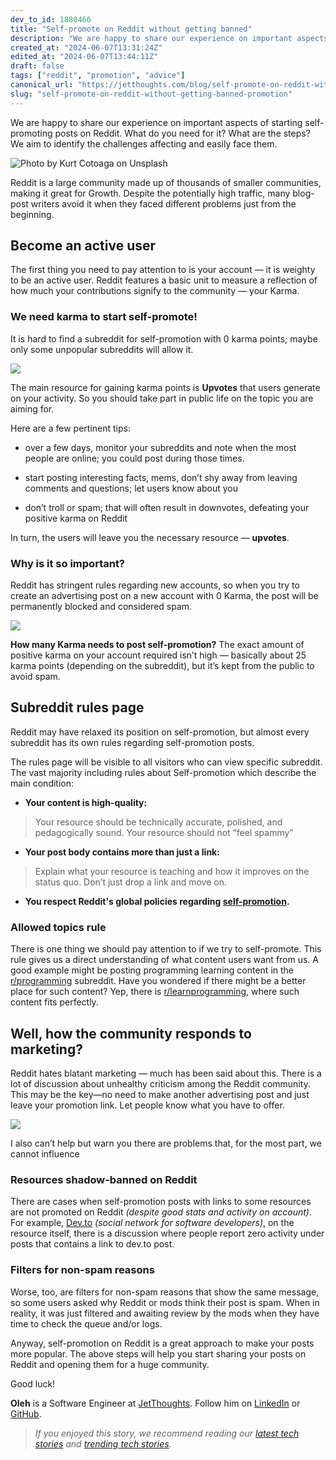 ```yaml
---
dev_to_id: 1880466
title: "Self-promote on Reddit without getting banned"
description: "We are happy to share our experience on important aspects of starting self-promoting posts on Reddit...."
created_at: "2024-06-07T13:31:24Z"
edited_at: "2024-06-07T13:44:11Z"
draft: false
tags: ["reddit", "promotion", "advice"]
canonical_url: "https://jetthoughts.com/blog/self-promote-on-reddit-without-getting-banned-promotion"
slug: "self-promote-on-reddit-without-getting-banned-promotion"
---
```

We are happy to share our experience on important aspects of starting self-promoting posts on Reddit. What do you need for it? What are the steps? We aim to identify the challenges affecting and easily face them.

![Photo by [Kurt Cotoaga](https://unsplash.com/@kydroon?utm_source=unsplash&utm_medium=referral&utm_content=creditCopyText) on [Unsplash](https://unsplash.com/@kydroon?utm_source=unsplash&utm_medium=referral&utm_content=creditCopyText)](https://cdn-images-1.medium.com/max/3840/1*5yXIqxyLwLV3f58xIou6Dg.jpeg)

Reddit is a large community made up of thousands of smaller communities, making it great for Growth. Despite the potentially high traffic, many blog-post writers avoid it when they faced different problems just from the beginning.

## Become an active user

The first thing you need to pay attention to is your account — it is weighty to be an active user. Reddit features a basic unit to measure a reflection of how much your contributions signify to the community — your Karma.

### We need karma to start self-promote!

It is hard to find a subreddit for self-promotion with 0 karma points; maybe only some unpopular subreddits will allow it.

![](https://cdn-images-1.medium.com/max/2000/1*Q8-IEP0Ak2TQ49CR0tUt4Q.png)

The main resource for gaining karma points is **Upvotes** that users generate on your activity. So you should take part in public life on the topic you are aiming for.

Here are a few pertinent tips:

* over a few days, monitor your subreddits and note when the most people are online; you could post during those times.

* start posting interesting facts, mems, don’t shy away from leaving comments and questions; let users know about you

* don’t troll or spam; that will often result in downvotes, defeating your positive karma on Reddit

In turn, the users will leave you the necessary resource — **upvotes**.

### **Why is it so important?**

Reddit has stringent rules regarding new accounts, so when you try to create an advertising post on a new account with 0 Karma, the post will be permanently blocked and considered spam.

![](https://cdn-images-1.medium.com/max/2000/1*T1D4i8FO95bLAVXTCVH8LA.png)

**How many Karma needs to post self-promotion?** The exact amount of positive karma on your account required isn’t high — basically about 25 karma points (depending on the subreddit), but it’s kept from the public to avoid spam.

## Subreddit rules page

Reddit may have relaxed its position on self-promotion, but almost every subreddit has its own rules regarding self-promotion posts.

The rules page will be visible to all visitors who can view specific subreddit. The vast majority including rules about Self-promotion which describe the main condition:

* **Your content is high-quality:**
>  Your resource should be technically accurate, polished, and pedagogically sound. Your resource should not “feel spammy”

* **Your post body contains more than just a link:**
>  Explain what your resource is teaching and how it improves on the status quo. Don’t just drop a link and move on.

* **You respect Reddit's global policies regarding [self-promotion](https://reddit.zendesk.com/hc/en-us/articles/205926439-Reddiquette).**

### Allowed topics rule

There is one thing we should pay attention to if we try to self-promote. This rule gives us a direct understanding of what content users want from us. A good example might be posting programming learning content in the [r/programming](https://www.reddit.com/r/programming/) subreddit. Have you wondered if there might be a better place for such content? Yep, there is [r/learnprogramming](https://www.reddit.com/r/learnprogramming/), where such content fits perfectly.

## Well, how the community responds to marketing?

Reddit hates blatant marketing — much has been said about this. There is a lot of discussion about unhealthy criticism among the Reddit community. This may be the key—no need to make another advertising post and just leave your promotion link. Let people know what you have to offer.

![](https://cdn-images-1.medium.com/max/2000/1*UrKV9TKM6vyk1QKMNGXQAA.jpeg)

I also can’t help but warn you there are problems that, for the most part, we cannot influence

### Resources shadow-banned on Reddit

There are cases when self-promotion posts with links to some resources are not promoted on Reddit *(despite good stats and activity on account)*. For example, [Dev.to](https://dev.to/) *(social network for software developers)*, on the resource itself, there is a discussion where people report zero activity under posts that contains a link to dev.to post.

### Filters for non-spam reasons

Worse, too, are filters for non-spam reasons that show the same message, so some users asked why Reddit or mods think their post is spam. When in reality, it was just filtered and awaiting review by the mods when they have time to check the queue and/or logs.

Anyway, self-promotion on Reddit is a great approach to make your posts more popular. The above steps will help you start sharing your posts on Reddit and opening them for a huge community.

Good luck!

**Oleh** is a Software Engineer at [JetThoughts](https://www.jetthoughts.com/). Follow him on [LinkedIn](https://www.linkedin.com/in/oleh-barchuk-0b9813192/) or [GitHub](https://github.com/phoenixixixix).
>  *If you enjoyed this story, we recommend reading our [latest tech stories](https://jtway.co/latest) and [trending tech stories](https://jtway.co/trending).*
